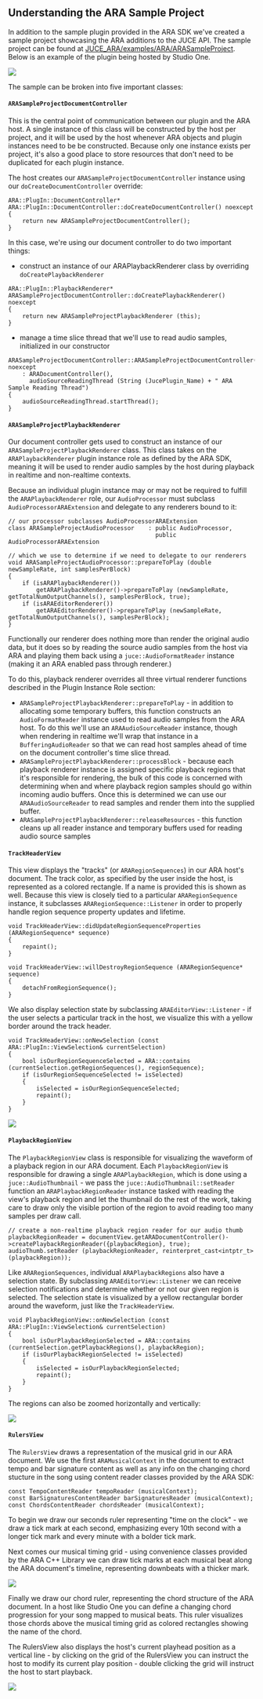 ## Understanding the ARA Sample Project


In addition to the sample plugin provided in the ARA SDK we've created a sample project showcasing the 
ARA additions to the JUCE API. The sample project can be found at 
[JUCE_ARA/examples/ARA/ARASampleProject](https://github.com/Celemony/JUCE_ARA/tree/develop/examples/ARA/ARASampleProject). Below is an example
of the plugin being hosted by Studio One. 

<img src="https://i.imgur.com/gK7GZq8.png"/>


The sample can be broken into five important classes:


#### `ARASampleProjectDocumentController`

This is the central point of communication between our plugin and the ARA host. A single instance of this 
class will be constructed by the host per project, and it will be used by the host whenever ARA objects and 
plugin instances need to be be constructed. Because only one instance exists per project, 
it's also a good place to store resources that don't need to be duplicated for each plugin instance. 

The host creates our `ARASampleProjectDocumentController` instance using our `doCreateDocumentController` 
override:
```
ARA::PlugIn::DocumentController* ARA::PlugIn::DocumentController::doCreateDocumentController() noexcept
{
    return new ARASampleProjectDocumentController();
}
```

In this case, we're using our document controller to do two important things:
- construct an instance of our ARAPlaybackRenderer class by overriding `doCreatePlaybackRenderer`
```
ARA::PlugIn::PlaybackRenderer* ARASampleProjectDocumentController::doCreatePlaybackRenderer() noexcept
{
    return new ARASampleProjectPlaybackRenderer (this);
}
```
- manage a time slice thread that we'll use to read audio samples, initialized in our constructor
```
ARASampleProjectDocumentController::ARASampleProjectDocumentController() noexcept
    : ARADocumentController(),
      audioSourceReadingThread (String (JucePlugin_Name) + " ARA Sample Reading Thread")
{
    audioSourceReadingThread.startThread();
}
```


#### `ARASampleProjectPlaybackRenderer`

Our document controller gets used to construct an instance of our `ARASampleProjectPlaybackRenderer` class. 
This class takes on the `ARAPlaybackRenderer` plugin instance role as defined by the ARA SDK, meaning it will
be used to render audio samples by the host during playback in realtime and non-realtime contexts. 

Because an individual plugin instance may or may not be required to fulfill the `ARAPlaybackRenderer` role, 
our `AudioProcessor` must subclass `AudioProcessorARAExtension` and delegate to any renderers bound to it:
```
// our processor subclasses AudioProcessorARAExtension 
class ARASampleProjectAudioProcessor    : public AudioProcessor,
                                          public AudioProcessorARAExtension
```
```
// which we use to determine if we need to delegate to our renderers
void ARASampleProjectAudioProcessor::prepareToPlay (double newSampleRate, int samplesPerBlock)
{
    if (isARAPlaybackRenderer())
        getARAPlaybackRenderer()->prepareToPlay (newSampleRate, getTotalNumOutputChannels(), samplesPerBlock, true);
    if (isARAEditorRenderer())
        getARAEditorRenderer()->prepareToPlay (newSampleRate, getTotalNumOutputChannels(), samplesPerBlock);
}
```
Functionally our renderer does nothing more than render the original audio data, but it does so by reading
the source audio samples from the host via ARA and playing them back using a `juce::AudioFormatReader` 
instance (making it an ARA enabled pass through renderer.) 

To do this, playback renderer overrides all three virtual renderer functions described in the Plugin Instance Role section:
- `ARASampleProjectPlaybackRenderer::prepareToPlay` \- in addition to allocating some temporary buffers, this function constructs an `AudioFormatReader`
instance used to read audio samples from the ARA host. To do this we'll use an `ARAAudioSourceReader` instance, 
though when rendering in realtime we'll wrap that instance in a `BufferingAudioReader` so that we can
read host samples ahead of time on the document controller's time slice thread. 
- `ARASampleProjectPlaybackRenderer::processBlock` \- because each playback renderer instance is assigned specific playback regions that it's responsible
for rendering, the bulk of this code is concerned with determining when and where playback region samples should go 
within incoming audio buffers. Once this is determined we can use our `ARAAudioSourceReader` to 
read samples and render them into the supplied buffer. 
- `ARASampleProjectPlaybackRenderer::releaseResources` \- this function cleans up all reader instance and temporary buffers used for reading audio source samples


#### `TrackHeaderView`

This view displays the "tracks" (or `ARARegionSequences`) in our ARA host's document. The track color, as
specified by the user inside the host, is represented as a colored rectangle. If a name is provided this is
shown as well. Because this view is closely tied to a particular `ARARegionSequence` instance, it subclasses
`ARARegionSequence::Listener` in order to properly handle region sequence property updates and lifetime. 

```
void TrackHeaderView::didUpdateRegionSequenceProperties (ARARegionSequence* sequence)
{
    repaint();
}

void TrackHeaderView::willDestroyRegionSequence (ARARegionSequence* sequence)
{
    detachFromRegionSequence();
}
```

We also display selection state by subclassing `ARAEditorView::Listener` - if the user selects a particular
track in the host, we visualize this with a yellow border around the track header. 

```
void TrackHeaderView::onNewSelection (const ARA::PlugIn::ViewSelection& currentSelection)
{
    bool isOurRegionSequenceSelected = ARA::contains (currentSelection.getRegionSequences(), regionSequence);
    if (isOurRegionSequenceSelected != isSelected)
    {
        isSelected = isOurRegionSequenceSelected;
        repaint();
    }
}
```


<img src="https://i.imgur.com/mouUUXp.gif"/>


#### `PlaybackRegionView`

The `PlaybackRegionView` class is responsible for visualizing the waveform of a playback region in our
ARA document. Each `PlaybackRegionView` is responsible for drawing a single `ARAPlaybackRegion`, which is done
using a `juce::AudioThumbnail` - we pass the `juce::AudioThumbnail::setReader` function an 
`ARAPlaybackRegionReader` instance tasked with reading the view's playback region and let the thumbnail
do the rest of the work, taking care to draw only the visible portion of the region to avoid reading too
many samples per draw call. 

```
// create a non-realtime playback region reader for our audio thumb
playbackRegionReader = documentView.getARADocumentController()->createPlaybackRegionReader({playbackRegion}, true);
audioThumb.setReader (playbackRegionReader, reinterpret_cast<intptr_t> (playbackRegion));
```
	
Like `ARARegionSequences`, individual `ARAPlaybackRegions` also have a selection state. By subclassing
`ARAEditorView::Listener` we can receive selection notifications and determine whether or not our given
region is selected. The selection state is visualized by a yellow rectangular border around the waveform,
just like the `TrackHeaderView`. 
```
void PlaybackRegionView::onNewSelection (const ARA::PlugIn::ViewSelection& currentSelection)
{
    bool isOurPlaybackRegionSelected = ARA::contains (currentSelection.getPlaybackRegions(), playbackRegion);
    if (isOurPlaybackRegionSelected != isSelected)
    {
        isSelected = isOurPlaybackRegionSelected;
        repaint();
    }
}
```

The regions can also be zoomed horizontally and vertically:

<img src="https://i.imgur.com/G30nSLA.gif"/>


#### `RulersView`

The `RulersView` draws a representation of the musical grid in our ARA document. We use the first 
`ARAMusicalContext` in the document to extract tempo and bar signature content as well as any info on the
changing chord stucture in the song using content reader classes provided by the ARA SDK:
```
const TempoContentReader tempoReader (musicalContext);
const BarSignaturesContentReader barSignaturesReader (musicalContext);
const ChordsContentReader chordsReader (musicalContext);
```
To begin we draw our seconds ruler representing "time on the clock" - we draw a tick mark at each second,
emphasizing every 10th second with a longer tick mark and every minute with a bolder tick mark. 

Next comes our musical timing grid - using convenience classes provided by the ARA C++ Library we can draw
tick marks at each  musical beat along the ARA document's timeline, representing downbeats with a thicker mark. 

<img src="https://i.imgur.com/6uUq5QH.gif"/>

Finally we draw our chord ruler, representing the chord structure of the ARA document. In a host like
Studio One you can define a changing chord progression for your song mapped to musical beats. This ruler
visualizes those chords above the musical timing grid as colored rectangles showing the name of the chord. 

The RulersView also displays the host's current playhead position as a vertical line - by clicking on the grid
of the RulersView you can instruct the host to modify its current play position - double clicking the grid will
instruct the host to start playback. 

<img src="https://i.imgur.com/cVNRNfj.gif"/>

<!-- 
TODO JUCE_ARA
These views are mostly concerned with UI organization and placement, they may not
be worth getting in to in the README. 
#### DocumentView

#### RegionSequenceView
-->